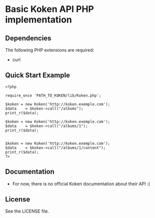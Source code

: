 # Basic Koken API PHP implementation


## Dependencies


The following PHP extensions are required:

* curl

## Quick Start Example

    <?php

    require_once 'PATH_TO_KOKEN/lib/Koken.php';

    $koken = new Koken('http://koken.exemple.com');
    $data    = $koken->call("/albums");
    print_r($data);

    $koken = new Koken('http://koken.exemple.com');
    $data    = $koken->call("/albums/1");
    print_r($data);


    $koken = new Koken('http://koken.exemple.com');
    $data    = $koken->call("/albums/1/content");
    print_r($data);
    ?>

## Documentation

 * For now, there is no official Koken documentation about their API :(

## License

See the LICENSE file.

